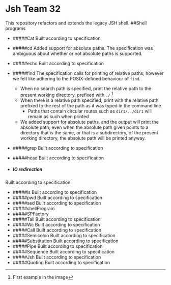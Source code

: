 # Jsh Team 32
This repository refactors and extends the legacy JSH shell.
##Shell programs
* #####Cat
    Built according to specification
* #####cd
    Added support for absolute paths. The specification was ambiguous about whether or not absolute paths is supported. 
* #####echo
    Built according to specification
* #####find
    The specification calls for printing of relative paths; however we felt like adhering to the POSIX-defined behaviour
    of `find`.
    - When no search path is specified, print the relative path to the present working directory, prefixed with `./` [^1]
    - When there is a relative path specified, print with the relative path prefixed to the rest of the path as it was 
    typed in the command line
        - Paths that contain circular routes such as `dir1/../dir1` will remain as such when printed
    - We added support for absolute paths, and the output will print the absolute path; even when the absolute path
    given points to a directory that is the same, or that is a subdirectory, of the present working directory, the
    absolute path will be printed anyway.
    
    [^1]: First example in the image
    
* #####grep
Built according to specification
* #####head
Built according to specification
* ##### IO redirection
Built according to specification
* #####ls
Built according to specification
* #####pwd
Built according to specification
* #####sed
Built according to specification
* #####shellProgram
* #####SPFactory
* #####Tail
Built according to specification
* #####Wc
Built according to specification
* #####Call
Built according to specification
* #####Semicolon
Built according to specification
* #####Substitution
Built according to specification
* #####Pipe
Built according to specification
* #####Sequence
Built according to specification
* #####Jsh
Built according to specification
* #####Quoting
Built according to specification
